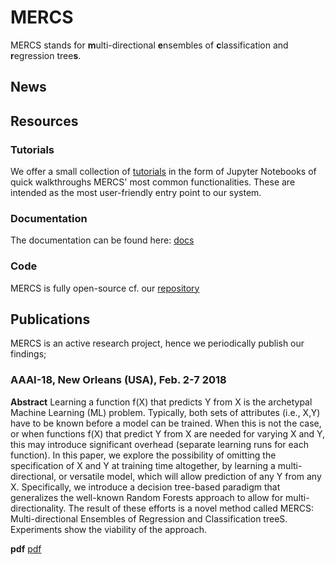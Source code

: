 # MERCS

MERCS stands for **m**ulti-directional **e**nsembles of **c**lassification and **r**egression tree**s**. 

## News

## Resources

### Tutorials

We offer a small collection of [tutorials](https://github.com/eliavw/mercs-v5/tree/master/note/tutorials) in the form of Jupyter Notebooks of quick walkthroughs MERCS' most common functionalities. These are intended as the most user-friendly entry point to our system. 

### Documentation

The documentation can be found here: [docs](https://mercs.readthedocs.io/en/latest/#)

### Code

MERCS is fully open-source cf. our [repository](https://github.com/eliavw/mercs-v5/)

## Publications

MERCS is an active research project, hence we periodically publish our findings;

### AAAI-18, New Orleans (USA), Feb. 2-7 2018
**Abstract**
Learning a function f(X) that predicts Y from X is the archetypal Machine Learning (ML) problem. Typically, both sets of attributes (i.e., X,Y) have to be known before a model can be trained. When this is not the case, or when functions f(X) that predict Y from X are needed for varying X and Y, this may introduce significant overhead (separate learning runs for each function). In this paper, we explore the possibility of omitting the specification of X and Y at training time altogether, by learning a multi-directional, or versatile model, which will allow prediction of any Y from any X. Specifically, we introduce a decision tree-based paradigm that generalizes the well-known Random Forests approach to allow for multi-directionality. The result of these efforts is a novel method called MERCS: Multi-directional Ensembles of Regression and Classification treeS. Experiments show the viability of the approach.

**pdf**
[pdf](https://www.aaai.org/ocs/index.php/AAAI/AAAI18/paper/viewFile/16875/16735)
